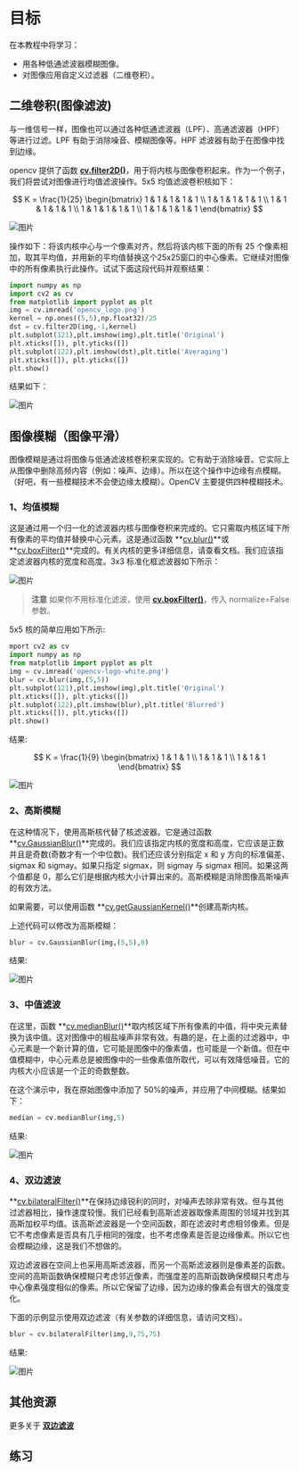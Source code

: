 # 目标

在本教程中将学习：

* 用各种低通滤波器模糊图像。
* 对图像应用自定义过滤器（二维卷积）。

## 二维卷积(图像滤波)

与一维信号一样，图像也可以通过各种低通滤波器（LPF）、高通滤波器（HPF）等进行过滤。LPF 有助于消除噪音、模糊图像等。HPF 滤波器有助于在图像中找到边缘。

opencv 提供了函数 **[cv.filter2D()](https://docs.opencv.org/4.0.0/d4/d86/group__imgproc__filter.html#ga27c049795ce870216ddfb366086b5a04)**，用于将内核与图像卷积起来。作为一个例子，我们将尝试对图像进行均值滤波操作。5x5 均值滤波卷积核如下：

$$
K = \frac{1}{25} \begin{bmatrix} 1 & 1 & 1 & 1 & 1 \\ 1 & 1 & 1 & 1 & 1 \\ 1 & 1 & 1 & 1 & 1 \\ 1 & 1 & 1 & 1 & 1 \\ 1 & 1 & 1 & 1 & 1 \end{bmatrix}
$$




![图片](./img/Smoothing_Images_1.png)

操作如下：将该内核中心与一个像素对齐，然后将该内核下面的所有 25 个像素相加，取其平均值，并用新的平均值替换这个25x25窗口的中心像素。它继续对图像中的所有像素执行此操作。试试下面这段代码并观察结果：

```python
import numpy as np
import cv2 as cv
from matplotlib import pyplot as plt
img = cv.imread('opencv_logo.png')
kernel = np.ones((5,5),np.float32)/25
dst = cv.filter2D(img,-1,kernel)
plt.subplot(121),plt.imshow(img),plt.title('Original')
plt.xticks([]), plt.yticks([])
plt.subplot(122),plt.imshow(dst),plt.title('Averaging')
plt.xticks([]), plt.yticks([])
plt.show()
```

结果如下：

![图片](./img/Smoothing_Images_2.jpg)

## 图像模糊（图像平滑）

图像模糊是通过将图像与低通滤波核卷积来实现的。它有助于消除噪音。它实际上从图像中删除高频内容（例如：噪声、边缘）。所以在这个操作中边缘有点模糊。（好吧，有一些模糊技术不会使边缘太模糊）。OpenCV 主要提供四种模糊技术。

### 1、均值模糊

这是通过用一个归一化的滤波器内核与图像卷积来完成的。它只需取内核区域下所有像素的平均值并替换中心元素。这是通过函数 **[cv.blur()](https://docs.opencv.org/4.0.0/d4/d86/group__imgproc__filter.html#ga8c45db9afe636703801b0b2e440fce37)**或 **[cv.boxFilter()](https://docs.opencv.org/4.0.0/d4/d86/group__imgproc__filter.html#gad533230ebf2d42509547d514f7d3fbc3)**完成的。有关内核的更多详细信息，请查看文档。我们应该指定滤波器内核的宽度和高度。3x3 标准化框滤波器如下所示：

![图片](./img/Smoothing_Images_3.png)

>**注意**
>如果你不用标准化滤波，使用 **[cv.boxFilter()](https://docs.opencv.org/4.0.0/d4/d86/group__imgproc__filter.html#gad533230ebf2d42509547d514f7d3fbc3)**，传入 normalize=False 参数。

5x5 核的简单应用如下所示:

```python
mport cv2 as cv
import numpy as np
from matplotlib import pyplot as plt
img = cv.imread('opencv-logo-white.png')
blur = cv.blur(img,(5,5))
plt.subplot(121),plt.imshow(img),plt.title('Original')
plt.xticks([]), plt.yticks([])
plt.subplot(122),plt.imshow(blur),plt.title('Blurred')
plt.xticks([]), plt.yticks([])
plt.show()
```

结果:

$$
K = \frac{1}{9} \begin{bmatrix} 1 & 1 & 1 \\ 1 & 1 & 1 \\ 1 & 1 & 1 \end{bmatrix}
$$


![图片](./img/Smoothing_Images_4.png)

### 2、高斯模糊

在这种情况下，使用高斯核代替了核滤波器。它是通过函数 **[cv.GaussianBlur()](https://docs.opencv.org/4.0.0/d4/d86/group__imgproc__filter.html#gaabe8c836e97159a9193fb0b11ac52cf1)**完成的。我们应该指定内核的宽度和高度，它应该是正数并且是奇数(奇数才有一个中位数)。我们还应该分别指定 x 和 y 方向的标准偏差、sigmax 和 sigmay。如果只指定 sigmax，则 sigmay 与 sigmax 相同。如果这两个值都是 0，那么它们是根据内核大小计算出来的。高斯模糊是消除图像高斯噪声的有效方法。

如果需要，可以使用函数 **[cv.getGaussianKernel()](https://docs.opencv.org/4.0.0/d4/d86/group__imgproc__filter.html#gac05a120c1ae92a6060dd0db190a61afa)**创建高斯内核。

上述代码可以修改为高斯模糊：

```python
blur = cv.GaussianBlur(img,(5,5),0)
```

结果:

![图片](./img/Smoothing_Images_5.png)

### 3、中值滤波

在这里，函数 **[cv.medianBlur()](https://docs.opencv.org/4.0.0/d4/d86/group__imgproc__filter.html#ga564869aa33e58769b4469101aac458f9)**取内核区域下所有像素的中值，将中央元素替换为该中值。这对图像中的椒盐噪声非常有效。有趣的是，在上面的过滤器中，中心元素是一个新计算的值，它可能是图像中的像素值，也可能是一个新值。但在中值模糊中，中心元素总是被图像中的一些像素值所取代，可以有效降低噪音。它的内核大小应该是一个正的奇数整数。

在这个演示中，我在原始图像中添加了 50%的噪声，并应用了中间模糊。结果如下：

```python
median = cv.medianBlur(img,5)

```

结果:

![图片](./img/Smoothing_Images_6.png)

### 4、双边滤波

**[cv.bilateralFilter()](https://docs.opencv.org/4.0.0/d4/d86/group__imgproc__filter.html#ga9d7064d478c95d60003cf839430737ed)**在保持边缘锐利的同时，对噪声去除非常有效。但与其他过滤器相比，操作速度较慢。我们已经看到高斯滤波器取像素周围的邻域并找到其高斯加权平均值。该高斯滤波器是一个空间函数，即在滤波时考虑相邻像素。但是它不考虑像素是否具有几乎相同的强度，也不考虑像素是否是边缘像素。所以它也会模糊边缘，这是我们不想做的。

双边滤波器在空间上也采用高斯滤波器，而另一个高斯滤波器则是像素差的函数。空间的高斯函数确保模糊只考虑邻近像素，而强度差的高斯函数确保模糊只考虑与中心像素强度相似的像素。所以它保留了边缘，因为边缘的像素会有很大的强度变化。

下面的示例显示使用双边滤波（有关参数的详细信息，请访问文档）。

```python
blur = cv.bilateralFilter(img,9,75,75)
```

结果:

![图片](./img/Smoothing_Images_7.png)

## 其他资源

更多关于 **[双边滤波](http://people.csail.mit.edu/sparis/bf_course/)**

## 练习
